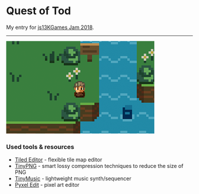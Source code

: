 # Quest of Tod
My entry for [js13KGames Jam 2018](http://js13kgames.com).

---

<img src="media/quest-of-tod-400x250.png"/>

### Used tools & resources

- [Tiled Editor](http://www.mapeditor.org/) - flexible tile map editor
- [TinyPNG](https://tinypng.com/) - smart lossy compression techniques to reduce the size of PNG
- [TinyMusic](https://github.com/kevincennis/TinyMusic) - lightweight music synth/sequencer
- [Pyxel Edit](http://pyxeledit.com/) - pixel art editor
